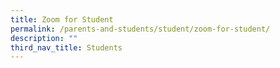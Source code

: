 ```yaml
---
title: Zoom for Student
permalink: /parents-and-students/student/zoom-for-student/
description: ""
third_nav_title: Students
---
```

